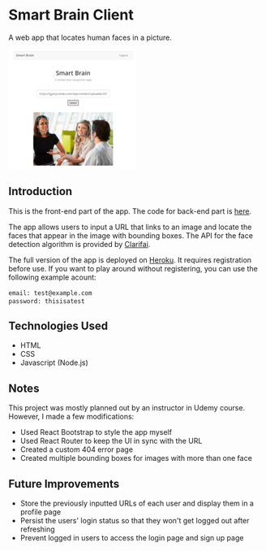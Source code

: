 # Smart Brain Client

A web app that locates human faces in a picture.

<img src="screenshot.png" width="50%">

## Introduction

This is the front-end part of the app. The code for back-end part is [here](https://github.com/kingyiusuen/smart-brain-api). 

The app allows users to input a URL that links to an image and locate the faces that appear in the image with bounding boxes. The API for the face detection algorithm is provided by [Clarifai](https://www.clarifai.com/). 

The full version of the app is deployed on [Heroku](https://smart-brain-ksuen.herokuapp.com/). It requires registration before use. If you want to play around without registering, you can use the following example acount:

```
email: test@example.com
password: thisisatest
```

## Technologies Used

- HTML
- CSS
- Javascript (Node.js)

## Notes

This project was mostly planned out by an instructor in Udemy course. However, I made a few modifications:

- Used React Bootstrap to style the app myself
- Used React Router to keep the UI in sync with the URL
- Created a custom 404 error page
- Created multiple bounding boxes for images with more than one face

## Future Improvements

- Store the previously inputted URLs of each user and display them in a profile page
- Persist the users' login status so that they won't get logged out after refreshing
- Prevent logged in users to access the login page and sign up page
